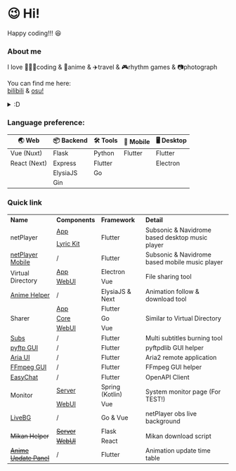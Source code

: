 # 😉 Hi!
Happy coding!!! 😆

### About me

I love 👨🏻‍💻coding & 🍿anime & ✈️travel & 🎮rhythm games & 📷photograph

You can find me here:  
[bilibili](https://space.bilibili.com/5129395) &
[osu!](https://osu.ppy.sh/users/11444852)

<details>
<summary>:D</summary>
  
![selfie](selfie.jpg)

</details>

### Language preference:

🌏 Web | 📦 Backend | 🛠️ Tools | 📱 Mobile | 🖥️ Desktop
-|-|-|-|-
Vue (Nuxt)|Flask|Python|Flutter|Flutter
React (Next)|Express|Flutter||Electron
||ElysiaJS|Go|
||Gin|

### Quick link

<table style="text-align: left">
<tr>
    <th>Name</th>
    <th>Components</th>
    <th>Framework</th>
    <th>Detail</th>
</tr>
<tr>
    <td rowspan="2">netPlayer</td>
    <td><a href="https://github.com/Zhoucheng133/netPlayer-Next">App</a></td>
    <td rowspan="2">Flutter</td>
    <td rowspan="2">Subsonic & Navidrome based desktop music player</td>
</tr>
<tr>
    <td><a href="https://github.com/Zhoucheng133/netPlayer-mini-kit">Lyric Kit</a></td>
</tr>
<tr>
    <td><a href="https://github.com/Zhoucheng133/netPlayer-Mobile">netPlayer Mobile</a></td>
    <td>/</td>
    <td>Flutter</td>
    <td>Subsonic & Navidrome based mobile music player</td>
</tr>
<tr>
    <td rowspan="2">Virtual Directory</td>
    <td><a href="https://github.com/Zhoucheng133/virtual-directory">App</a></td>
    <td>Electron</td>
    <td rowspan="2">File sharing tool</td>
</tr>
<tr>
    <td><a href="https://github.com/Zhoucheng133/virtual-dir-page">WebUI</a></td>
    <td>Vue</td>
</tr>
<tr>
    <td><a href="https://github.com/Zhoucheng133/Anime-Helper">Anime Helper</a></td>
    <td>/</td>
    <td>ElysiaJS & Next</td>
    <td>Animation follow & download tool</td>
</tr>
<tr>
    <td rowspan="3">Sharer</td>
    <td><a href="https://github.com/Zhoucheng133/Sharer-App">App</a></td>
    <td>Flutter</td>
    <td rowspan="3">Similar to Virtual Directory</td>
</tr>
<tr>
    <td><a href="https://github.com/Zhoucheng133/Sharer-Core">Core</a></td>
    <td>Go</td>
</tr>
<tr>
    <td><a href="https://github.com/Zhoucheng133/Sharer-Web">WebUI</a></td>
    <td>Vue</td>
</tr>
<tr>
    <td><a href="https://github.com/Zhoucheng133/Subs">Subs</a></td>
    <td>/</td>
    <td>Flutter</td>
    <td>Multi subtitles burning tool</td>
</tr>
<tr>
    <td><a href="https://github.com/Zhoucheng133/pyftp-GUI">pyftp GUI</a></td>
    <td>/</td>
    <td>Flutter</td>
    <td>pyftpdlib GUI helper</td>
</tr>
<tr>
    <td><a href="https://github.com/Zhoucheng133/AriaUI">Aria UI</a></td>
    <td>/</td>
    <td>Flutter</td>
    <td>Aria2 remote application</td>
</tr>
<tr>
    <td><a href="https://github.com/Zhoucheng133/FFmpegGUI">FFmpeg GUI</a></td>
    <td>/</td>
    <td>Flutter</td>
    <td>FFmpeg GUI helper</td>
</tr>
<tr>
    <td><a href="https://github.com/Zhoucheng133/EasyChat">EasyChat</a></td>
    <td>/</td>
    <td>Flutter</td>
    <td>OpenAPI Client</td>
</tr>
<tr>
    <td rowspan="2">Monitor</td>
    <td><a href="https://github.com/Zhoucheng133/Monitor">Server</a></td>
    <td>Spring (Kotlin)</td>
    <td rowspan="2">System monitor page (For TEST!)</td>
</tr>
<tr>
    <td><a href="https://github.com/Zhoucheng133/Monitor-UI">WebUI</a></td>
    <td>Vue</td>
</tr>
<tr>
    <td><a href="https://github.com/Zhoucheng133/Live-BG">LiveBG</a></td>
    <td>/</td>
    <td>Go & Vue</td>
    <td>netPlayer obs live background</td>
</tr>
<tr>
    <td rowspan="2"><del>Mikan Helper</del></td>
    <td><del><a href="https://github.com/Zhoucheng133/Mikan-Helper">Server</a></del></td>
    <td>Flask</td>
    <td rowspan="2">Mikan download script</td>
</tr>
<tr>
    <td><del><a href="https://github.com/Zhoucheng133/Anime-Helper-Web">WebUI</a></del></td>
    <td>React</td>
</tr>
<tr>
    <td> <a href="https://github.com/Zhoucheng133/Anime-Update-Panel"><del>Anime Update Panel</del></a></td>
    <td>/</td>
    <td>Flutter</td>
    <td>Animation update time table</td>
</tr>
</table>
